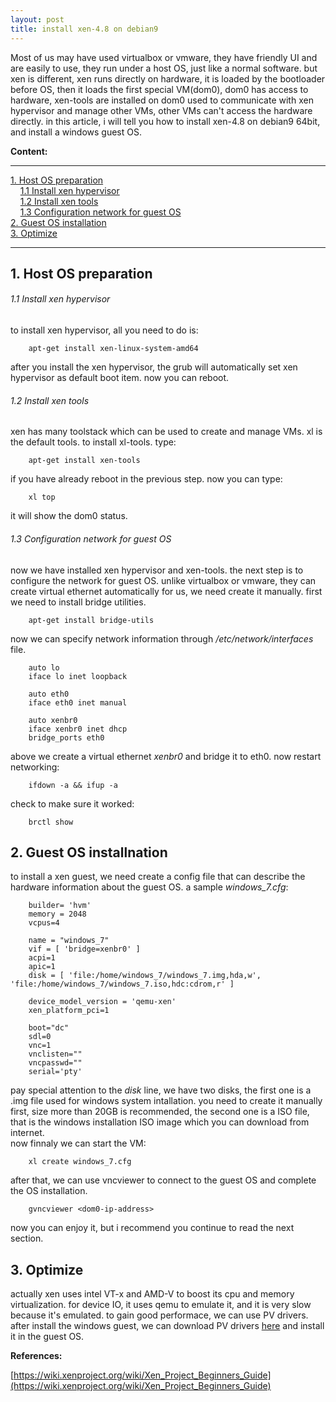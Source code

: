 ```yaml
---
layout: post
title: install xen-4.8 on debian9
---
```


Most of us may have used virtualbox or vmware, they have friendly UI and are easily to use, they run under a host OS, just like a normal software. but xen is different, xen runs directly on hardware, it is loaded by the bootloader before OS, then it loads the first special VM(dom0), dom0 has access to hardware, xen-tools are installed on dom0 used to communicate with xen hypervisor and manage other VMs, other VMs can't access the hardware directly. in this article, i will tell you how to install xen-4.8 on debian9 64bit, and install a windows guest OS.

**Content:**  

--------------------------------------------------------------

[1. Host OS preparation](#1)  
&nbsp;&nbsp;&nbsp;&nbsp;[1.1 Install xen hypervisor](#1.1)  
&nbsp;&nbsp;&nbsp;&nbsp;[1.2 Install xen tools](#1.2)  
&nbsp;&nbsp;&nbsp;&nbsp;[1.3 Configuration network for guest OS](#1.3)  
[2. Guest OS installation](#2)    
[3. Optimize](#3)  

---------------------------------------------------------------

<h2 id="1">1. Host OS preparation</h2>
<h6 id="1.1">1.1 Install xen hypervisor</h6> 

to install xen hypervisor, all you need to do is:  
```
    apt-get install xen-linux-system-amd64
```
after you install the xen hypervisor, the grub will automatically set xen hypervisor as default boot item. now you can reboot.  

<h6 id="1.2">1.2 Install xen tools</h6>

xen has many toolstack which can be used to create and manage VMs. xl is the default tools. to install xl-tools. type:  
```
    apt-get install xen-tools
```
if you have already reboot in the previous step. now you can type:  
```
    xl top
```
it will show the dom0 status.  

<h6 id="1.3">1.3 Configuration network for guest OS</h6>

now we have installed xen hypervisor and xen-tools. the next step is to configure the network for guest OS. unlike virtualbox or vmware, they can create virtual ethernet automatically for us, we need create it manually.
first we need to install bridge utilities.  
```
    apt-get install bridge-utils
```
now we can specify network information through */etc/network/interfaces* file.  
```
    auto lo
    iface lo inet loopback

    auto eth0
    iface eth0 inet manual

    auto xenbr0
    iface xenbr0 inet dhcp
    bridge_ports eth0
```
above we create a virtual ethernet *xenbr0* and bridge it to eth0.
now restart networking:  
```
    ifdown -a && ifup -a
```
check to make sure it worked:  
```
    brctl show
```

<h2 id="2">2. Guest OS installnation</h2>

to install a xen guest, we need create a config file that can describe the hardware information about the guest OS. a sample *windows_7.cfg*:    
```
    builder= 'hvm'
    memory = 2048
    vcpus=4

    name = "windows_7"
    vif = [ 'bridge=xenbr0' ]
    acpi=1
    apic=1
    disk = [ 'file:/home/windows_7/windows_7.img,hda,w', 'file:/home/windows_7/windows_7.iso,hdc:cdrom,r' ]
    
    device_model_version = 'qemu-xen'
    xen_platform_pci=1

    boot="dc"
    sdl=0
    vnc=1
    vnclisten=""
    vncpasswd=""
    serial='pty'
```
pay special attention to the *disk* line, we have two disks, the first one is a .img file used for windows system intallation. you need to create it manually first, size more than 20GB is recommended, the second one is a ISO file, that is the windows installation ISO image which you can download from internet.  
now finnaly we can start the VM:  
```
    xl create windows_7.cfg
```
after that, we can use vncviewer to connect to the guest OS and complete the OS installation.  
```
    gvncviewer <dom0-ip-address>
```
now you can enjoy it, but i recommend you continue to read the next section.

<h2 id="3">3. Optimize</h2>

actually xen uses intel VT-x and AMD-V to boost its cpu and memory virtualization. for device IO, it uses qemu to emulate it, and it is very slow because it's emulated. to gain good performace, we can use PV drivers. after install the windows guest, we can download PV drivers [here](https://xenproject.org/developers/teams/windows-pv-drivers.html) and install it in the guest OS.

**References:**

[https://wiki.xenproject.org/wiki/Xen_Project_Beginners_Guide](https://wiki.xenproject.org/wiki/Xen_Project_Beginners_Guide)
